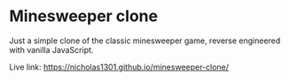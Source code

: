 # Minesweeper clone

Just a simple clone of the classic minesweeper game, reverse engineered with vanilla JavaScript.

Live link:
https://nicholas1301.github.io/minesweeper-clone/
